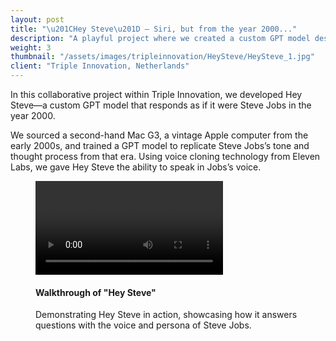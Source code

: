 ```yaml
---
layout: post
title: "\u201CHey Steve\u201D – Siri, but from the year 2000..."
description: "A playful project where we created a custom GPT model designed to respond as if it were Steve Jobs in the year 2000."
weight: 3
thumbnail: "/assets/images/tripleinnovation/HeySteve/HeySteve_1.jpg"
client: "Triple Innovation, Netherlands"
---
```


In this collaborative project within Triple Innovation, we developed Hey Steve—a custom GPT model that responds as if it were Steve Jobs in the year 2000.

We sourced a second-hand Mac G3, a vintage Apple computer from the early 2000s, and trained a GPT model to replicate Steve Jobs’s tone and thought process from that era. Using voice cloning technology from Eleven Labs, we gave Hey Steve the ability to speak in Jobs’s voice.


<figure class="figure-full">
  <video controls crossorigin playsinline>
    <source src="/assets/images/tripleinnovation/HeySteve/HeySteve_2_1080.mp4" type="video/mp4">
  </video>
  <figcaption>
    <h4>Walkthrough of "Hey Steve"</h4>
    <p>Demonstrating Hey Steve in action, showcasing how it answers questions with the voice and persona of Steve Jobs.</p>
  </figcaption>
</figure>

<!-- <figure class="figure-full">
  <video controls crossorigin playsinline>
    <source src="/assets/images/tripleinnovation/HeySteve/HeySteve_3_1080.mp4" type="video/mp4">
  </video>
  <figcaption>
    <p>A prank where we convinced participants that Hey Steve was a long-lost Apple innovation discovered on a vintage Mac.</p>
  </figcaption>
</figure> -->